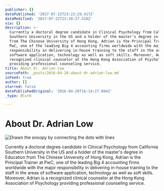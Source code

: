 ```yaml
---
publisher: {}
datePublished: '2017-07-22T23:22:29.417Z'
dateModified: '2017-07-22T23:20:27.516Z'
via: {}
description: >-
  Currently a doctoral degree candidate in Clinical Psychology from California
  Southern University in the US and a holder of the master’s degree in Education
  from The Chinese University of Hong Kong, Adrian is the Principal Trainer at
  PwC, one of the leading Big 4 accounting firms worldwide with the major
  responsibility in delivering in-house training to the staff in the areas of
  software application, technology as well as soft skills. Moreover, Adrian is a
  recognized clinical counselor at the Hong Kong Association of Psychology
  providing professional counseling service.
title: About Dr. Adrian Low
sourcePath: _posts/2016-04-28-about-dr-adrian-low.md
inFeed: true
author: []
starred: false
datePublishedOriginal: '2016-04-28T16:14:27.094Z'
_type: Blurb

---
```

# About Dr. Adrian Low
![Drawn the snoopy by connecting the dots with lines](https://the-grid-user-content.s3-us-west-2.amazonaws.com/06ea40d1-0093-4ec6-97ac-50b295346d02.jpg)

Currently a doctoral degree candidate in Clinical Psychology from California Southern University in the US and a holder of the master's degree in Education from The Chinese University of Hong Kong, Adrian is the Principal Trainer at PwC, one of the leading Big 4 accounting firms worldwide with the major responsibility in delivering in-house training to the staff in the areas of software application, technology as well as soft skills. Moreover, Adrian is a recognized clinical counselor at the Hong Kong Association of Psychology providing professional counseling service.